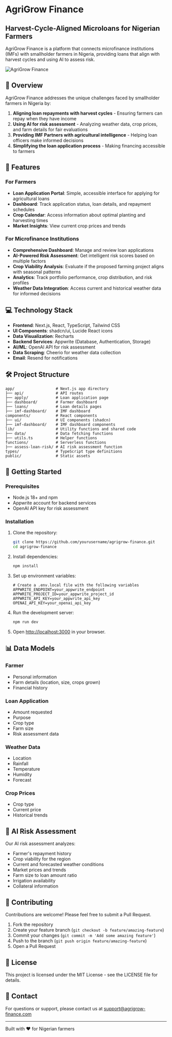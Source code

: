 # AgriGrow Finance

## Harvest-Cycle-Aligned Microloans for Nigerian Farmers

AgriGrow Finance is a platform that connects microfinance institutions (IMFs) with smallholder farmers in Nigeria, providing loans that align with harvest cycles and using AI to assess risk.

![AgriGrow Finance](https://placeholder-for-agrigrow-logo.com/logo.png)

## 🌱 Overview

AgriGrow Finance addresses the unique challenges faced by smallholder farmers in Nigeria by:

1. **Aligning loan repayments with harvest cycles** - Ensuring farmers can repay when they have income
2. **Using AI for risk assessment** - Analyzing weather data, crop prices, and farm details for fair evaluations
3. **Providing IMF Partners with agricultural intelligence** - Helping loan officers make informed decisions
4. **Simplifying the loan application process** - Making financing accessible to farmers

## 🚀 Features

### For Farmers

- **Loan Application Portal**: Simple, accessible interface for applying for agricultural loans
- **Dashboard**: Track application status, loan details, and repayment schedules
- **Crop Calendar**: Access information about optimal planting and harvesting times
- **Market Insights**: View current crop prices and trends

### For Microfinance Institutions

- **Comprehensive Dashboard**: Manage and review loan applications
- **AI-Powered Risk Assessment**: Get intelligent risk scores based on multiple factors
- **Crop Viability Analysis**: Evaluate if the proposed farming project aligns with seasonal patterns
- **Analytics**: Track portfolio performance, crop distribution, and risk profiles
- **Weather Data Integration**: Access current and historical weather data for informed decisions

## 💻 Technology Stack

- **Frontend**: Next.js, React, TypeScript, Tailwind CSS
- **UI Components**: shadcn/ui, Lucide React icons
- **Data Visualization**: Recharts
- **Backend Services**: Appwrite (Database, Authentication, Storage)
- **AI/ML**: OpenAI API for risk assessment
- **Data Scraping**: Cheerio for weather data collection
- **Email**: Resend for notifications

## 🛠️ Project Structure

```
app/                  # Next.js app directory
├── api/              # API routes
├── apply/            # Loan application page
├── dashboard/        # Farmer dashboard
├── loans/            # Loan details pages
├── imf-dashboard/    # IMF dashboard
components/           # React components
├── ui/               # UI components (shadcn)
├── imf-dashboard/    # IMF dashboard components
lib/                  # Utility functions and shared code
├── data/             # Data fetching functions
├── utils.ts          # Helper functions
functions/            # Serverless functions
├── assess-loan-risk/ # AI risk assessment function
types/                # TypeScript type definitions
public/               # Static assets
```

## 🚀 Getting Started

### Prerequisites

- Node.js 18+ and npm
- Appwrite account for backend services
- OpenAI API key for risk assessment

### Installation

1. Clone the repository:
   ```bash
   git clone https://github.com/yourusername/agrigrow-finance.git
   cd agrigrow-finance
   ```

2. Install dependencies:
   ```bash
   npm install
   ```

3. Set up environment variables:
   ```
   # Create a .env.local file with the following variables
   APPWRITE_ENDPOINT=your_appwrite_endpoint
   APPWRITE_PROJECT_ID=your_appwrite_project_id
   APPWRITE_API_KEY=your_appwrite_api_key
   OPENAI_API_KEY=your_openai_api_key
   ```

4. Run the development server:
   ```bash
   npm run dev
   ```

5. Open [http://localhost:3000](http://localhost:3000) in your browser.

## 📊 Data Models

### Farmer
- Personal information
- Farm details (location, size, crops grown)
- Financial history

### Loan Application
- Amount requested
- Purpose
- Crop type
- Farm size
- Risk assessment data

### Weather Data
- Location
- Rainfall
- Temperature
- Humidity
- Forecast

### Crop Prices
- Crop type
- Current price
- Historical trends

## 🧠 AI Risk Assessment

Our AI risk assessment analyzes:
- Farmer's repayment history
- Crop viability for the region
- Current and forecasted weather conditions
- Market prices and trends
- Farm size to loan amount ratio
- Irrigation availability
- Collateral information

## 🤝 Contributing

Contributions are welcome! Please feel free to submit a Pull Request.

1. Fork the repository
2. Create your feature branch (`git checkout -b feature/amazing-feature`)
3. Commit your changes (`git commit -m 'Add some amazing feature'`)
4. Push to the branch (`git push origin feature/amazing-feature`)
5. Open a Pull Request

## 📝 License

This project is licensed under the MIT License - see the LICENSE file for details.

## 📧 Contact

For questions or support, please contact us at support@agrigrow-finance.com

---

Built with ❤️ for Nigerian farmers
